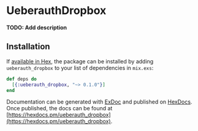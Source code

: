 # UeberauthDropbox

**TODO: Add description**

## Installation

If [available in Hex](https://hex.pm/docs/publish), the package can be installed
by adding `ueberauth_dropbox` to your list of dependencies in `mix.exs`:

```elixir
def deps do
  [{:ueberauth_dropbox, "~> 0.1.0"}]
end
```

Documentation can be generated with [ExDoc](https://github.com/elixir-lang/ex_doc)
and published on [HexDocs](https://hexdocs.pm). Once published, the docs can
be found at [https://hexdocs.pm/ueberauth_dropbox](https://hexdocs.pm/ueberauth_dropbox).

